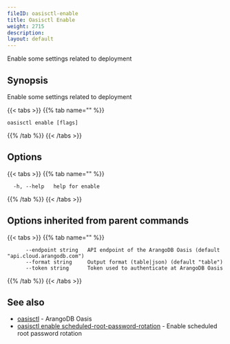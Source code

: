 ```yaml
---
fileID: oasisctl-enable
title: Oasisctl Enable
weight: 2715
description: 
layout: default
---
```

Enable some settings related to deployment

## Synopsis

Enable some settings related to deployment

{{< tabs >}}
{{% tab name="" %}}
```
oasisctl enable [flags]
```
{{% /tab %}}
{{< /tabs >}}

## Options

{{< tabs >}}
{{% tab name="" %}}
```
  -h, --help   help for enable
```
{{% /tab %}}
{{< /tabs >}}

## Options inherited from parent commands

{{< tabs >}}
{{% tab name="" %}}
```
      --endpoint string   API endpoint of the ArangoDB Oasis (default "api.cloud.arangodb.com")
      --format string     Output format (table|json) (default "table")
      --token string      Token used to authenticate at ArangoDB Oasis
```
{{% /tab %}}
{{< /tabs >}}

## See also

* [oasisctl](../oasisctl-options)	 - ArangoDB Oasis
* [oasisctl enable scheduled-root-password-rotation](oasisctl-enable-scheduled-root-password-rotation)	 - Enable scheduled root password rotation

